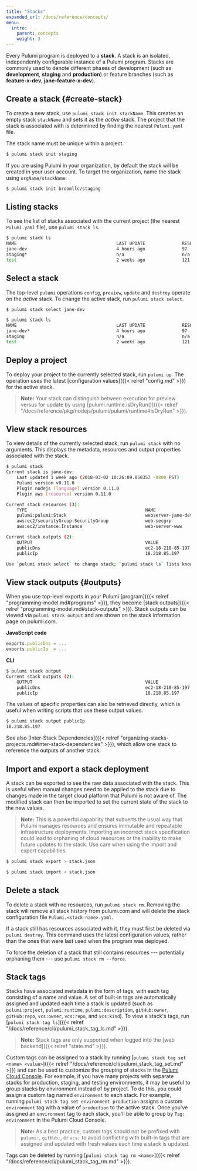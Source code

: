 ```yaml
---
title: "Stacks"
expanded_url: /docs/reference/concepts/
menu:
  intro:
    parent: concepts
    weight: 3
---
```


Every Pulumi program is deployed to a **stack**.  A stack is an isolated, independently configurable
instance of a Pulumi program. Stacks are commonly used to denote different phases of development (such as **development**, **staging** and **production**) or feature branches (such as **feature-x-dev**, **jane-feature-x-dev**).


## Create a stack {#create-stack}

To create a new stack, use `pulumi stack init stackName`. This creates an empty stack `stackName` and sets it as the *active* stack.  The project that the stack is associated with is determined by finding the nearest `Pulumi.yaml` file.

The stack name must be unique within a project.

```bash
$ pulumi stack init staging
```

If you are using Pulumi in your organization, by default the stack will be created in your user account. To target the organization, name the stack using `orgName/stackName`:

```bash
$ pulumi stack init broomllc/staging
```

## Listing stacks

To see the list of stacks associated with the current project (the nearest `Pulumi.yaml` file), use `pulumi stack ls`.

```bash
$ pulumi stack ls
NAME                                      LAST UPDATE              RESOURCE COUNT
jane-dev                                  4 hours ago              97
staging*                                  n/a                      n/a
test                                      2 weeks ago              121
```

## Select a stack

The top-level `pulumi` operations `config`, `preview`, `update` and `destroy` operate on the *active* stack. To change the active stack, run `pulumi stack select`.

```bash
$ pulumi stack select jane-dev

$ pulumi stack ls
NAME                                      LAST UPDATE              RESOURCE COUNT
jane-dev*                                 4 hours ago              97
staging                                   n/a                      n/a
test                                      2 weeks ago              121
```

## Deploy a project

To deploy your project to the currently selected stack, run `pulumi up`. The operation uses the latest [configuration values]({{< relref "config.md" >}}) for the active stack.

> **Note:** Your stack can distinguish between execution for preview versus for update by using [pulumi.runtime.isDryRun()]({{< relref "/docs/reference/pkg/nodejs/pulumi/pulumi/runtime#isDryRun" >}}).

## View stack resources

To view details of the currently selected stack, run `pulumi stack` with no arguments.  This displays the metadata, resources and output properties associated with the stack.

```bash
$ pulumi stack
Current stack is jane-dev:
    Last updated 1 week ago (2018-03-02 10:26:09.850357 -0800 PST)
    Pulumi version v0.11.0
    Plugin nodejs [language] version 0.11.0
    Plugin aws [resource] version 0.11.0

Current stack resources (3):
    TYPE                                             NAME
    pulumi:pulumi:Stack                              webserver-jane-dev
    aws:ec2/securityGroup:SecurityGroup              web-secgrp
    aws:ec2/instance:Instance                        web-server-www

Current stack outputs (2):
    OUTPUT                                           VALUE
    publicDns                                        ec2-18-218-85-197.us-east-2.compute.amazonaws.com
    publicIp                                         18.218.85.197

Use `pulumi stack select` to change stack; `pulumi stack ls` lists known ones
```

## View stack outputs {#outputs}

When you use top-level exports in your Pulumi [program]({{< relref "programming-model.md#programs" >}}), they become [stack outputs]({{< relref "programming-model.md#stack-outputs" >}}). Stack outputs can be viewed via `pulumi stack output` and are shown on the stack information page on pulumi.com.

**JavaScript code**
```javascript
exports.publicDns = ...
exports.publicIp  = ...
```

**CLI**

```bash
$ pulumi stack output
Current stack outputs (2):
    OUTPUT                                           VALUE
    publicDns                                        ec2-18-218-85-197.us-east-2.compute.amazonaws.com
    publicIp                                         18.218.85.197
```

The values of specific properties can also be retrieved directly, which is useful when writing scripts that use these output values.

```bash
$ pulumi stack output publicIp
18.218.85.197
```

See also [Inter-Stack Dependencies]({{< relref "organizing-stacks-projects.md#inter-stack-dependencies" >}}), which allow one stack to reference the outputs of another stack.

## Import and export a stack deployment

A stack can be exported to see the raw data associated with the stack.  This is useful when manual changes need to be applied to the stack due to changes made in the target cloud platform that Pulumi is not aware of.  The modified stack can then be imported to set the current state of the stack to the new values.

> **Note:** This is a powerful capability that subverts the usual way that Pulumi manages resources and ensures immutable and repeatable infrastructure deployments.  Importing an incorrect stack specification could lead to orphaning of cloud resources or the inability to make future updates to the stack.  Use care when using the import and export capabilities.

```bash
$ pulumi stack export > stack.json

$ pulumi stack import < stack.json
```

## Delete a stack

To delete a stack with no resources, run `pulumi stack rm`. Removing the stack will remove all stack history from pulumi.com and will delete the stack configuration file `Pulumi.<stack-name>.yaml`.

If a stack still has resources associated with it, they must first be deleted via `pulumi destroy`. This command uses the latest configuration values, rather than the ones that were last used when the program was deployed.

To force the deletion of a stack that still contains resources --- potentially orphaning them --- use `pulumi stack rm --force`.

## Stack tags

Stacks have associated metadata in the form of tags, with each tag consisting of a name and value. A set of built-in tags are automatically assigned and updated each time a stack is updated (such as `pulumi:project`, `pulumi:runtime`, `pulumi:description`, `gitHub:owner`, `gitHub:repo`, `vcs:owner`, `vcs:repo`, and `vcs:kind`). To view a stack's tags, run [`pulumi stack tag ls`]({{< relref "/docs/reference/cli/pulumi_stack_tag_ls.md" >}}).

> **Note:** Stack tags are only supported when logged into the [web backend]({{< relref "state.md" >}}).

Custom tags can be assigned to a stack by running [`pulumi stack tag set <name> <value>`]({{< relref "/docs/reference/cli/pulumi_stack_tag_set.md" >}}) and can be used to customize the grouping of stacks in the [Pulumi Cloud Console](https://app.pulumi.com). For example, if you have many projects with separate stacks for production, staging, and testing environments, it may be useful to group stacks by environment instead of by project. To do this, you could assign a custom tag named `environment` to each stack. For example, running `pulumi stack tag set environment production` assigns a custom `environment` tag with a value of `production` to the active stack. Once you've assigned an `environment` tag to each stack, you'll be able to group by `Tag: environment` in the Pulumi Cloud Console.

> **Note:** As a best practice, custom tags should not be prefixed with `pulumi:`, `gitHub:`, or `vcs:` to avoid conflicting with built-in tags that are assigned and updated with fresh values each time a stack is updated.

Tags can be deleted by running [`pulumi stack tag rm <name>`]({{< relref "/docs/reference/cli/pulumi_stack_tag_rm.md" >}}).
